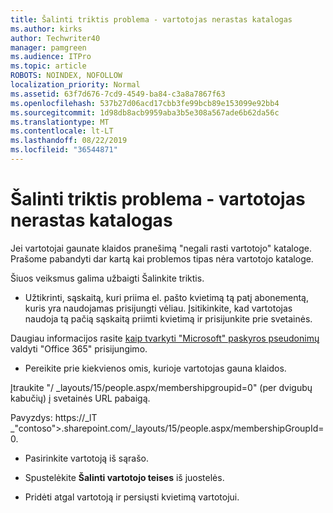 ```yaml
---
title: Šalinti triktis problema - vartotojas nerastas katalogas
ms.author: kirks
author: Techwriter40
manager: pamgreen
ms.audience: ITPro
ms.topic: article
ROBOTS: NOINDEX, NOFOLLOW
localization_priority: Normal
ms.assetid: 63f7d676-7cd9-4549-ba84-c3a8a7867f63
ms.openlocfilehash: 537b27d06acd17cbb3fe99bcb89e153099e92bb4
ms.sourcegitcommit: 1d98db8acb9959aba3b5e308a567ade6b62da56c
ms.translationtype: MT
ms.contentlocale: lt-LT
ms.lasthandoff: 08/22/2019
ms.locfileid: "36544871"
---
```

# <a name="troubleshoot-issue---user-not-found-in-directory"></a>Šalinti triktis problema - vartotojas nerastas katalogas

Jei vartotojai gaunate klaidos pranešimą "negali rasti vartotojo" kataloge. Prašome pabandyti dar kartą kai problemos tipas nėra vartotojo kataloge.

Šiuos veiksmus galima užbaigti Šalinkite triktis.

- Užtikrinti, sąskaitą, kuri priima el. pašto kvietimą tą patį abonementą, kuris yra naudojamas prisijungti vėliau. Įsitikinkite, kad vartotojas naudoja tą pačią sąskaitą priimti kvietimą ir prisijunkite prie svetainės. 

Daugiau informacijos rasite [kaip tvarkyti "Microsoft" paskyros pseudonimų</a> valdyti "Office 365" prisijungimo](https://support.microsoft.com/help/12407/microsoft-account-how-to-manage-aliases). 

- Pereikite prie kiekvienos omis, kurioje vartotojas gauna klaidos. 

Įtraukite "/ _layouts/15/people.aspx/membershipgroupid=0" (per dvigubų kabučių) į svetainės URL pabaigą. 

Pavyzdys: https://_lT _"contoso">.sharepoint.com/_layouts/15/people.aspx/membershipGroupId=0.

- Pasirinkite vartotoją iš sąrašo.

- Spustelėkite **Šalinti vartotojo teises** iš juostelės. 
-  Pridėti atgal vartotoją ir persiųsti kvietimą vartotojui.

